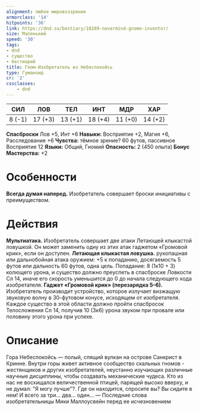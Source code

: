 ```yaml
---
alignment: любое мировоззрение
armorclass: '14'
hitpoints: '36'
link: https://dnd.su/bestiary/10289-nevermind-gnome-inventor/
size: Маленький
speed: '30'
tags:
- dnd
- существо
- бестиарий
title: Гном-Изобретатель из Небеспокойсь
type: Гуманоид
cr: '2'
cssclasses:
    - dnd
---
```



| СИЛ | ЛОВ | ТЕЛ | ИНТ | МДР | ХАР |
|---|---|---|---|---|---|
| 8 (-1) | 17 (+3) | 13 (+1) | 18 (+4) | 11 (+0) | 14 (+2) |
**Спасброски** Лов +5, Инт +6
**Навыки:** Восприятие +2, Магия +6, Расследование +6
**Чувства:** тёмное зрение? 60 футов, пассивное Восприятие 12
**Языки:** Общий, Гномий
**Опасность:** 2 (450 опыта)
**Бонус Мастерства:** +2


# Особенности
**Всегда думая наперед.** Изобретатель совершает броски инициативы с преимуществом.


# Действия
**Мультиатака.** Изобретатель совершает две атаки Летающей клыкастой ловушкой. Он может заменить одну из этих атак гаджетом «Громовой крик», если он доступен.
**Летающая клыкастая ловушка.** рукопашная или дальнобойная атака оружием: +5 к попаданию, досягаемость 5 футов или дальность 60 футов, одна цель. Попадание: 8 (1к10 + 3) колющего урона, и существо должно преуспеть в спасброске Ловкости Сл 14, иначе его скорость уменьшится до 0 до начала следующего хода изобретателя.
**Гаджет «Громовой крик» (перезарядка 5–6).** Изобретатель производит устройство, которое излучает визжащую звуковую волну в 30-футовом конусе, исходящем от изобретателя. Каждое существо в этой области должно пройти спасбросок Телосложения Сл 14, получив 10 (3к6) урона звуком при провале или половину этого урона при успехе.


# Описание
Гора Небеспокойсь — полый, спящий вулкан на острове Санкрист в Кринне. Внутри горы живет активное сообщество скальных гномов - жестянщиков и других изобретателей, неустанно изучающих различные научные дисциплины, чтобы создавать механические чудеса. Кто из нас не восхищался величественной птицей, парящей высоко вверху, и не думал: "Я могу лучше"?. Где он находится, спросите вы? Вы сидите в нем! И всего за три... два... один... — Последние слова изобретательницы Мики Маллоусвейн перед ее исчезновением